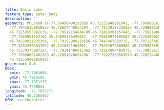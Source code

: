 ```yaml
---
title: Basin Lake
feature_type: water_body
description: ''
geometry: POLYGON ((-77.79450490293995 45.72255949291042, -77.7969081622164 45.72435710219397,
  -77.79416158018552 45.72627448834294, -77.79330327330125 45.72998923673028, -77.79381825743199
  45.73250553882639, -77.79519154844789 45.73418301057445, -77.79501988707067 45.73681893580832,
  -77.7969081622164 45.74005376490857, -77.79810979185507 45.74352800223991, -77.79330327330125
  45.74280921225391, -77.79192998228626 45.7442467829715, -77.78712346373153 45.74508534879536,
  -77.78832509337022 45.7410121968002, -77.78952672300889 45.73705855920579, -77.79141499815462
  45.73370373807327, -77.79141499815462 45.73214607403872, -77.78952672300889 45.73070819175427,
  -77.79090001402389 45.72891078684206, -77.79227330503979 45.72627448834294, -77.79450490293995
  45.72255949291042))
geo_error: 0.0
bbox:
  xmin: -77.7981098
  ymin: 45.7225595
  xmax: -77.7871235
  ymax: 45.7450853
longitude: -77.7925771
latitude: 45.7365467
OSM: .na.character
---
```

